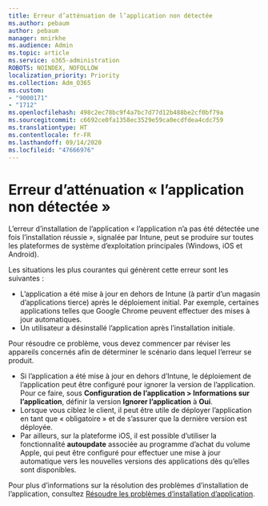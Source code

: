 ```yaml
---
title: Erreur d’atténuation de l’application non détectée
ms.author: pebaum
author: pebaum
manager: mnirkhe
ms.audience: Admin
ms.topic: article
ms.service: o365-administration
ROBOTS: NOINDEX, NOFOLLOW
localization_priority: Priority
ms.collection: Adm_O365
ms.custom:
- "9000171"
- "1712"
ms.openlocfilehash: 498c2ec78bc9f4a7bc7d77d12b488be2cf0bf79a
ms.sourcegitcommit: c6692ce0fa1358ec3529e59ca0ecdfdea4cdc759
ms.translationtype: HT
ms.contentlocale: fr-FR
ms.lasthandoff: 09/14/2020
ms.locfileid: "47666976"
---
```

# <a name="mitigate-the-application-was-not-detected-error"></a>Erreur d’atténuation « l’application non détectée »

L’erreur d’installation de l’application « l’application n’a pas été détectée une fois l’installation réussie », signalée par Intune, peut se produire sur toutes les plateformes de système d’exploitation principales (Windows, iOS et Android).

Les situations les plus courantes qui génèrent cette erreur sont les suivantes :

- L’application a été mise à jour en dehors de Intune (à partir d’un magasin d’applications tierce) après le déploiement initial. Par exemple, certaines applications telles que Google Chrome peuvent effectuer des mises à jour automatiques.
- Un utilisateur a désinstallé l’application après l’installation initiale.

Pour résoudre ce problème, vous devez commencer par réviser les appareils concernés afin de déterminer le scénario dans lequel l’erreur se produit.

- Si l’application a été mise à jour en dehors d’Intune, le déploiement de l’application peut être configuré pour ignorer la version de l’application. Pour ce faire, sous **Configuration de l’application > Informations sur l’application**, définir la version **Ignorer l’application** à **Oui**.
- Lorsque vous ciblez le client, il peut être utile de déployer l’application en tant que « obligatoire » et de s’assurer que la dernière version est déployée.
- Par ailleurs, sur la plateforme iOS, il est possible d’utiliser la fonctionnalité **autoupdate** associée au programme d’achat du volume Apple, qui peut être configuré pour effectuer une mise à jour automatique vers les nouvelles versions des applications dès qu’elles sont disponibles.

Pour plus d’informations sur la résolution des problèmes d’installation de l’application, consultez [Résoudre les problèmes d’installation d’application](https://docs.microsoft.com/intune/troubleshoot-app-install).
